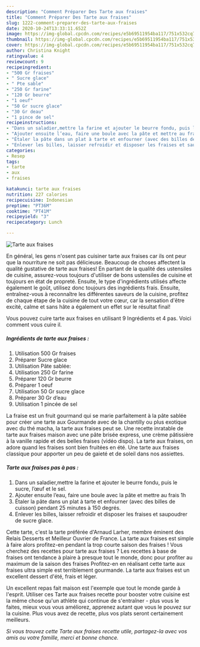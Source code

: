 ```yaml
---
description: "Comment Préparer Des Tarte aux fraises"
title: "Comment Préparer Des Tarte aux fraises"
slug: 1222-comment-preparer-des-tarte-aux-fraises
date: 2020-10-24T13:33:11.652Z
image: https://img-global.cpcdn.com/recipes/e5b69511954ba117/751x532cq70/tarte-aux-fraises-photo-principale-de-la-recette.jpg
thumbnail: https://img-global.cpcdn.com/recipes/e5b69511954ba117/751x532cq70/tarte-aux-fraises-photo-principale-de-la-recette.jpg
cover: https://img-global.cpcdn.com/recipes/e5b69511954ba117/751x532cq70/tarte-aux-fraises-photo-principale-de-la-recette.jpg
author: Christina Knight
ratingvalue: 4
reviewcount: 9
recipeingredient:
- "500 Gr fraises"
- " Sucre glace"
- " Pte sable"
- "250 Gr farine"
- "120 Gr beurre"
- "1 oeuf"
- "50 Gr sucre glace"
- "30 Gr deau"
- "1 pince de sel"
recipeinstructions:
- "Dans un saladier,mettre la farine et ajouter le beurre fondu, puis le sucre, l’œuf et le sel."
- "Ajouter ensuite l’eau, faire une boule avec la pâte et mettre au frais 1h"
- "Étaler la pâte dans un plat à tarte et enfourner (avec des billes de cuisson) pendant 25 minutes à 150 degrés."
- "Enlever les billes, laisser refroidir et disposer les fraises et saupoudrer de sucre glace."
categories:
- Resep
tags:
- tarte
- aux
- fraises

katakunci: tarte aux fraises 
nutrition: 227 calories
recipecuisine: Indonesian
preptime: "PT36M"
cooktime: "PT41M"
recipeyield: "3"
recipecategory: Lunch

---
```



![Tarte aux fraises](https://img-global.cpcdn.com/recipes/e5b69511954ba117/751x532cq70/tarte-aux-fraises-photo-principale-de-la-recette.jpg)

En général, les gens n'osent pas cuisiner tarte aux fraises car ils ont peur que la nourriture ne soit pas délicieuse. Beaucoup de choses affectent la qualité gustative de tarte aux fraises! En partant de la qualité des ustensiles de cuisine, assurez-vous toujours d'utiliser de bons ustensiles de cuisine et toujours en état de propreté. Ensuite, le type d'ingrédients utilisés affecte également le goût, utilisez donc toujours des ingrédients frais. Ensuite, entraînez-vous à reconnaître les différentes saveurs de la cuisine, profitez de chaque étape de la cuisine de tout votre cœur, car la sensation d'être excité, calme et sans hâte a également un effet sur le résultat final!

<!--inarticleads1-->

Vous pouvez cuire tarte aux fraises en utilisant 9 Ingrédients et 4 pas. Voici comment vous cuire il.

##### Ingrédients de tarte aux fraises :

1. Utilisation 500 Gr fraises
1. Préparer  Sucre glace
1. Utilisation  Pâte sablée:
1. Utilisation 250 Gr farine
1. Préparer 120 Gr beurre
1. Préparer 1 oeuf
1. Utilisation 50 Gr sucre glace
1. Préparer 30 Gr d’eau
1. Utilisation 1 pincée de sel


La fraise est un fruit gourmand qui se marie parfaitement à la pâte sablée pour créer une tarte aux Gourmande avec de la chantilly ou plus exotique avec du thé macha, la tarte aux fraises peut se. Une recette inratable de tarte aux fraises maison avec une pâte brisée express, une crème pâtissière à la vanille rapide et des belles fraises (vidéo dispo). La tarte aux fraises, on adore quand les fraises sont bien fruitées en été. Une tarte aux fraises classique pour apporter un peu de gaieté et de soleil dans nos assiettes. 

<!--inarticleads2-->

##### Tarte aux fraises pas à pas :

1. Dans un saladier,mettre la farine et ajouter le beurre fondu, puis le sucre, l’œuf et le sel.
1. Ajouter ensuite l’eau, faire une boule avec la pâte et mettre au frais 1h
1. Étaler la pâte dans un plat à tarte et enfourner (avec des billes de cuisson) pendant 25 minutes à 150 degrés.
1. Enlever les billes, laisser refroidir et disposer les fraises et saupoudrer de sucre glace.


Cette tarte, c&#39;est la tarte préférée d&#39;Arnaud Larher, membre éminent des Relais Desserts et Meilleur Ouvrier de France. La tarte aux fraises est simple à faire alors profitez-en pendant la trop courte saison des fraises ! Vous cherchez des recettes pour tarte aux fraises ? Les recettes à base de fraises ont tendance à plaire à presque tout le monde, donc pour profiter au maximum de la saison des fraises Profitez-en en réalisant cette tarte aux fraises ultra simple est terriblement gourmande. La tarte aux fraises est un excellent dessert d&#39;été, frais et léger. 

<!--inarticleads1-->

<p>
Un excellent repas fait maison est l'exemple que tout le monde garde à l'esprit. Utiliser ces Tarte aux fraises recette pour booster votre cuisine est la même chose qu'un athlète qui continue de s'entraîner - plus vous le faites, mieux vous vous améliorez, apprenez autant que vous le pouvez sur la cuisine. Plus vous avez de recette, plus vos plats seront certainement meilleurs.
</p>

<p>
<i>Si vous trouvez cette Tarte aux fraises recette utile, partagez-la avec vos amis ou votre famille, merci et bonne chance.</i>
</p>
